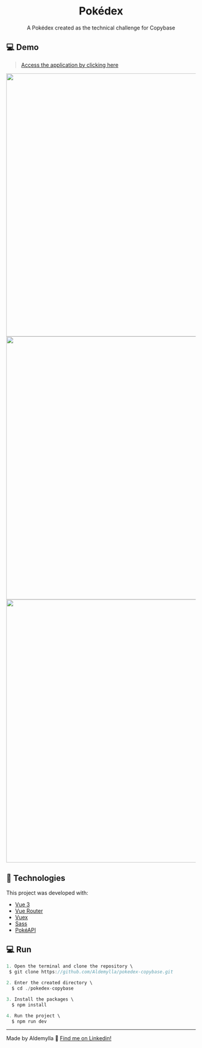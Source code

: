 <div align="center">

# Pokédex

A Pokédex created as the technical challenge for Copybase

</div>

## 💻 Demo

> [Access the application by clicking here](https://cerulean-sawine-c29d7f.netlify.app/)

<img src="https://user-images.githubusercontent.com/69015179/197340013-ea4ebf44-c9da-420f-b3c4-15328ef56f7f.png" width="700px"/>
<img src="https://user-images.githubusercontent.com/69015179/197340120-529c9e65-e6ee-4a09-b0c7-9e4f1f783115.png" width="700px"/>
<img src="https://user-images.githubusercontent.com/69015179/197340136-9ff1426a-5cdb-4154-b6de-d35788940706.png" width="700px"/>

## 🚀 Technologies

This project was developed with:

- [Vue 3](https://vuejs.org/)
- [Vue Router](https://router.vuejs.org/)
- [Vuex](https://vuex.vuejs.org/)
- [Sass](https://sass-lang.com/)
- [PokéAPI](https://pokeapi.co/)

## 💻 Run

```js
1. Open the terminal and clone the repository \
 $ git clone https://github.com/Aldemylla/pokedex-copybase.git

2. Enter the created directory \
  $ cd ./pokedex-copybase

3. Install the packages \
  $ npm install

4. Run the project \
  $ npm run dev
```

---

Made by Aldemylla :wave: [Find me on Linkedin!](https://www.linkedin.com/in/aldemylla/)

